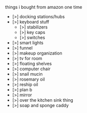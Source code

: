 things i bought from amazon one time
* [>] docking stations/hubs 
* [>] keyboard stuff
	* [>] stabilizers 
	* [>] key caps 
	* [>] switches 
* [>] smart lights 
* [>] funnel
* [>] makeup organization 
* [>] tv for room 
* [>] floating shelves 
* [>] computer chair 
* [>] snail mucin 
* [>] rosemary oil 
* [>] reship oil 
* [>] plan b 
* [>] mirror 
* [>] over the kitchen sink thing 
* [>] soap and sponge caddy 
